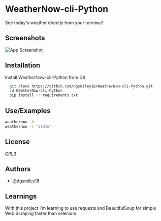 
# WeatherNow-cli-Python

See today's weather directly from your terminal!


## Screenshots

![App Screenshot](https://i.imgur.com/2jReSZB.png)


## Installation

Install WeatherNow-cli-Python from Git

```bash
  git clone https://github.com/dgsmiley18/WeatherNow-cli-Python.git
  cd WeatherNow-cli-Python
  pip install -r requirements.txt
```
    
## Use/Examples

```bash
weathernow -h
weathernow -l "state"
```


## License

[GPL3](https://choosealicense.com/licenses/gpl-3.0//)


## Authors

- [@dgsmiley18](https://github.com/dgsmiley18)


## Learnings

With this project I'm learning to use requests and BeautifulSoup for simple Web Scraping faster than selenium

